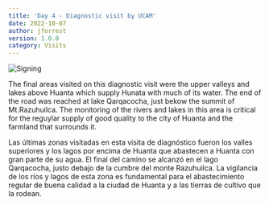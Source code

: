 ```yaml
---
title: 'Day 4 - Diagnostic visit by UCAM'
date: 2022-10-07 
author: jforrest
version: 1.0.0
category: Visits
---
```


![Signing](/assets/posts/4Laguna.JPG)


The final areas visited on this diagnostic visit were the upper valleys and lakes above Huanta which supply Hunata with much of its water. The end of the road was reached at lake Qarqacocha, just bekow the summit of Mt.Razuhuilca. The monitoring of the rivers and lakes in this area is critical for the reguylar supply of good quality to the city of Huanta and the farmland that surrounds it.

Las últimas zonas visitadas en esta visita de diagnóstico fueron los valles superiores y los lagos por encima de Huanta que abastecen a Huanta con gran parte de su agua. El final del camino se alcanzó en el lago Qarqacocha, justo debajo de la cumbre del monte Razuhuilca. La vigilancia de los ríos y lagos de esta zona es fundamental para el abastecimiento regular de buena calidad a la ciudad de Huanta y a las tierras de cultivo que la rodean.

